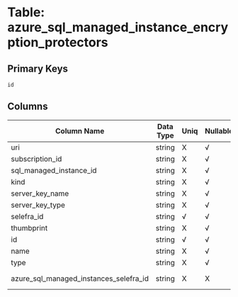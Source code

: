 # Table: azure_sql_managed_instance_encryption_protectors

## Primary Keys 

```
id
```


## Columns 

|  Column Name   |  Data Type  | Uniq | Nullable | Description | 
|  ----  | ----  | ----  | ----  | ---- | 
| uri | string | X | √ |  | 
| subscription_id | string | X | √ |  | 
| sql_managed_instance_id | string | X | √ |  | 
| kind | string | X | √ |  | 
| server_key_name | string | X | √ |  | 
| server_key_type | string | X | √ |  | 
| selefra_id | string | √ | √ | primary keys value md5 | 
| thumbprint | string | X | √ |  | 
| id | string | √ | √ |  | 
| name | string | X | √ |  | 
| type | string | X | √ |  | 
| azure_sql_managed_instances_selefra_id | string | X | X | fk to azure_sql_managed_instances.selefra_id | 


